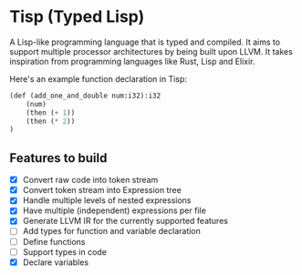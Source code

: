 # Tisp (**T**yped **L**isp)

A Lisp-like programming language that is typed and compiled. It aims to 
support multiple processor architectures by being built upon LLVM. It takes
inspiration from programming languages like Rust, Lisp and Elixir.

Here's an example function declaration in Tisp:
```lisp
(def (add_one_and_double num:i32):i32
    (num)
    (then (+ 1))
    (then (* 2))
)
```

## Features to build

- [x] Convert raw code into token stream
- [x] Convert token stream into Expression tree
- [x] Handle multiple levels of nested expressions
- [x] Have multiple (independent) expressions per file
- [x] Generate LLVM IR for the currently supported features
- [ ] Add types for function and variable declaration
- [ ] Define functions
- [ ] Support types in code
- [x] Declare variables

